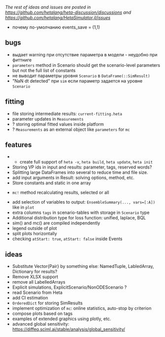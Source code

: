 _The rest of ideas and issues are posted in https://github.com/hetalang/heta-discussion/discussions and https://github.com/hetalang/HetaSimulator.jl/issues_

- почему по-умолчанию events_save = (1,1)

## bugs

- выдает warning при отсутствие параметра в модели - неудобно при фиттниге
- `parameters` method in Scenario should get the scenario-level parameters but not the full list of constants
- не выводит параметры уровня `Scenario` в `DataFrame(::SimResult)`
- "NaN dt detected" при `sim` если параметр задается на уровне `Scenario`

## fitting

- file storing intermediate results: `current-fitting.heta`
- parameter updates in `Measurements`
- ? storing optimal fitted values inside platform
- ? `Measurements` as an external object like `parameters` for `mc`

## features

- * create full support of `heta -v`, `heta build`, `heta update`, `heta init`
- Storing VP ids in input and results: parameter, tags, reserved words?
- Splitting large DataFrames into several to reduce time and file size.
- add input arguments in Result: solving options, method, etc.
- Store constants and static in one array
+ `mc!` method recalculating results, selected or all
- add selection of variables to output: `EnsembleSummary(..., vars=[:A])` like in `plot`
- extra columns `tags` in scenario-tables with storage in `Scenario` type
- Additional distribution type for loss function: unified, laplace, BQL
- sim() and mc() are compiled independently
- legend outside of plot
- split plots horizontally
- checking `atStart: true`, `atStart: false` inside Events

## ideas

- Substitute Vector{Pair} by something else: NamedTuple, LabledArray, Dictionary for results?
- Remove XLSX support
- remove all LabelledArrays
- Explicit simulations, ExplicitScenario/NonODEScenario ?
- read Scenario from Heta
- add CI estimation
- `OrderedDict` for storing SimResults
- implement optimization of `mc`: online statistics, auto-stop by criterion
- compose plots based on tags
- examples of extended graphics using plotly, etc.
- advanced global sensitivity: https://diffeq.sciml.ai/stable/analysis/global_sensitivity/
